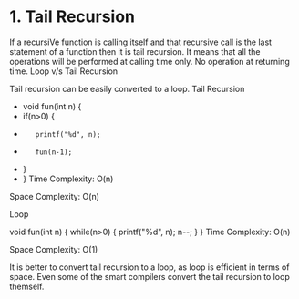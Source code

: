 # 1. Tail Recursion
If a recursiVe function is calling itself and that recursive call is the last statement of a function then it is tail recursion.
It means that all the operations will be performed at calling time only. No operation at returning time.
Loop v/s Tail Recursion

Tail recursion can be easily converted to a loop.
Tail Recursion

* void fun(int n) {
*    if(n>0) {
*        printf("%d", n);
*        fun(n-1);
*    }
* }
Time Complexity: O(n)

Space Complexity: O(n)

Loop

void fun(int n) {
    while(n>0) {
        printf("%d", n);
        n--;
    }
}
Time Complexity: O(n)

Space Complexity: O(1)

It is better to convert tail recursion to a loop, as loop is efficient in terms of space. Even some of the smart compilers convert the tail recursion to loop themself.
